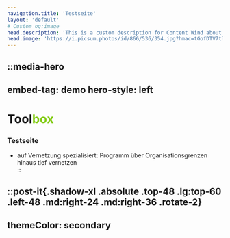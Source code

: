 ```yaml
---
navigation.title: 'Testseite'
layout: 'default'
# Custom og:image
head.description: 'This is a custom description for Content Wind about page.'
head.image: 'https://i.picsum.photos/id/866/536/354.jpg?hmac=tGofDTV7tl2rprappPzKFiZ9vDh5MKj39oa2D--gqhA'
---
```


::media-hero
---
embed-tag: demo
hero-style: left
---

# <span>Tool<span style="color:#84CC16">box</span></span>
### <span class="text-xl text-primary font-bold">Testseite</span>

- auf Vernetzung spezialisiert: Programm über Organisationsgrenzen hinaus tief vernetzen<br>
::

::post-it{.shadow-xl .absolute .top-48 .lg:top-60 .left-48 .md:right-24 .md:right-36 .rotate-2}
---
themeColor: secondary
---
<br>
